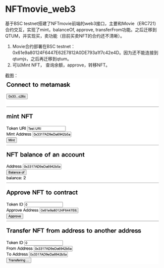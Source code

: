 # NFTmovie_web3
基于BSC testnet搭建了NFTmovie前端的web3接口，主要和Movie（ERC721）合约交互，实现了mint，balanceOf, approve, transferFrom功能。之后迁移到QTUM，并实现买，卖功能（目前买卖NFT的合约还不清晰）。

1. Movie合约部署在BSC testnet：0x61e9a80124F6447E62E7812A0DE793a1f7c42e4D。因为还不能连接到qtumjs，之后再迁移到qtum。
2. 可以Mint NFT， 查询余额，approve，转移NFT。

截图：
<img src="snapshot.png" height="600">
